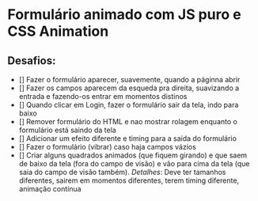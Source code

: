 # Formulário animado com JS puro e CSS Animation

## Desafios:

- [] Fazer o formulário aparecer, suavemente, quando a páginna abrir
- [] Fazer os campos aparecem da esqueda pra direita, suavizando a entrada e fazendo-os entrar em momentos distinos
- [] Quando clicar em Login, fazer o formulário sair da tela, indo para baixo
- [] Remover formulário do HTML e nao mostrar rolagem enquanto o formulário está saindo da tela
- [] Adicionar um efeito diferente e timing para a saída do formulário
- [] Fazer o formulário (vibrar) caso haja campos vázios
- [] Criar alguns quadrados animados (que fiquem girando) e que saem de baixo da tela (fora do campo de visão) e vão para cima da tela (que saia do campo de visão também). _Detalhes_: Deve ter tamanhos diferentes, sairem em momentos diferentes, terem timing diferente, animação contínua